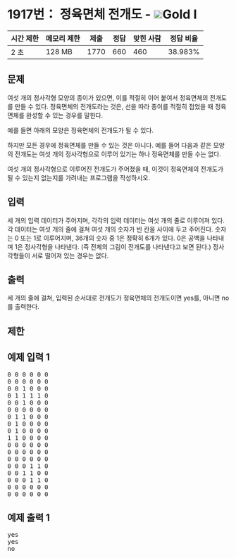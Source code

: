 # 1917번： 정육면체 전개도 - <img src="https://static.solved.ac/tier_small/15.svg" style="height:20px" />Gold I


| 시간 제한 | 메모리 제한 | 제출 | 정답 | 맞힌 사람 | 정답 비율 |
| --- | --- | --- | --- | --- | --- |
| 2 초 | 128 MB | 1770 | 660 | 460 | 38.983% |


## 문제


여섯 개의 정사각형 모양의 종이가 있으면, 이를 적절히 이어 붙여서 정육면체의 전개도를 만들 수 있다. 정육면체의 전개도라는 것은, 선을 따라 종이를 적절히 접었을 때 정육면체를 완성할 수 있는 경우를 말한다.

예를 들면 아래의 모양은 정육면체의 전개도가 될 수 있다.


하지만 모든 경우에 정육면체를 만들 수 있는 것은 아니다. 예를 들어 다음과 같은 모양의 전개도는 여섯 개의 정사각형으로 이루어 있기는 하나 정육면체를 만들 수는 없다.


여섯 개의 정사각형으로 이루어진 전개도가 주어졌을 때, 이것이 정육면체의 전개도가 될 수 있는지 없는지를 가려내는 프로그램을 작성하시오.




## 입력


세 개의 입력 데이터가 주어지며, 각각의 입력 데이터는 여섯 개의 줄로 이루어져 있다. 각 데이터는 여섯 개의 줄에 걸쳐 여섯 개의 숫자가 빈 칸을 사이에 두고 주어진다. 숫자는 0 또는 1로 이루어지며, 36개의 숫자 중 1은 정확히 6개가 있다. 0은 공백을 나타내며 1은 정사각형을 나타낸다. (즉 전체의 그림이 전개도를 나타낸다고 보면 된다.) 정사각형들이 서로 떨어져 있는 경우는 없다.




## 출력


세 개의 줄에 걸쳐, 입력된 순서대로 전개도가 정육면체의 전개도이면 yes를, 아니면 no를 출력한다.




## 제한




## 예제 입력 1


<pre>0 0 0 0 0 0
0 0 0 0 0 0
0 0 1 0 0 0
0 1 1 1 1 0
0 0 1 0 0 0
0 0 0 0 0 0
0 1 1 0 0 0
0 1 0 0 0 0
0 1 0 0 0 0
1 1 0 0 0 0
0 0 0 0 0 0
0 0 0 0 0 0
0 0 0 0 0 0
0 0 0 1 1 0
0 0 1 1 0 0
0 0 0 1 1 0
0 0 0 0 0 0
0 0 0 0 0 0</pre>


## 예제 출력 1


<pre>yes
yes
no</pre>







